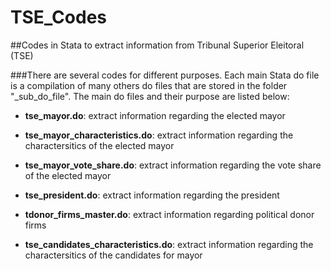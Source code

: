 # TSE_Codes

##Codes in Stata to extract information from Tribunal Superior Eleitoral (TSE)

###There are several codes for different purposes. Each main Stata do file is a compilation of many others do files that are stored in the folder "_sub_do_file". The main do files and their purpose are listed below:

* **tse_mayor.do**: extract information regarding the elected mayor  

* **tse_mayor_characteristics.do**: extract information regarding the charactersitics of the elected mayor 

* **tse_mayor_vote_share.do**: extract information regarding the vote share of the elected mayor 

* **tse_president.do**:  extract information regarding the president

* **tdonor_firms_master.do**:  extract information regarding political donor firms

* **tse_candidates_characteristics.do**:  extract information regarding the charactersitics of the candidates for mayor 

